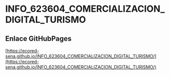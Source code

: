 # **INFO_623604_COMERCIALIZACION_DIGITAL_TURISMO**

## **Enlace GitHubPages**

[https://ecored-sena.github.io/INFO_623604_COMERCIALIZACION_DIGITAL_TURISMO/](https://ecored-sena.github.io/INFO_623604_COMERCIALIZACION_DIGITAL_TURISMO/)

#
